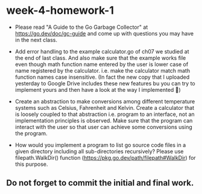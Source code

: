 # week-4-homework-1


- Please read "A Guide to the Go Garbage Collector" at https://go.dev/doc/gc-guide and come up with questions you may have in the next class.
      
- Add error handling to the example calculator.go of ch07 we studied at the end of last class. And also make sure that the example works file even though math function name entered by the user is lower case of name registered by the calculator. i.e. make the calculator match math function names case insensitive. (In fact the new copy that I uploaded yesterday to Google Drive includes these new features bu you can try to implement yours and then have a look at the way I implemented 🙂)
      
- Create an abstraction to make conversions among different temperature systems such as Celsius, Fahrenheit and Kelvin. Create a calculator that is loosely coupled to that abstraction i.e. program to an interface, not an implementation principles is observed. Make sure that the program can interact with the user so that user can achieve some conversions using the program.
      
- How would you implement a program to list go source code files in a given directory including all sub-directories recursively? Please use filepath.WalkDir() function (https://pkg.go.dev/path/filepath#WalkDir) for this purpose.

## Do not forget to commit the initial and final work.
